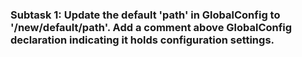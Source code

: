 ### Subtask 1: Update the default 'path' in GlobalConfig to '/new/default/path'. Add a comment above GlobalConfig declaration indicating it holds configuration settings.

